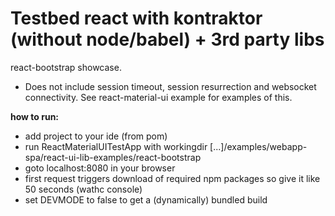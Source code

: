 # Testbed react with kontraktor (without node/babel) + 3rd party libs

react-bootstrap showcase. 

* Does not include session timeout, session resurrection and 
websocket connectivity. See react-material-ui example for examples of this.

**how to run:**

* add project to your ide (from pom)
* run ReactMaterialUITestApp with workingdir [...]/examples/webapp-spa/react-ui-lib-examples/react-bootstrap
* goto localhost:8080 in your browser
* first request triggers download of required npm packages so give it like 50 seconds (wathc console)
* set DEVMODE to false to get a (dynamically) bundled build
